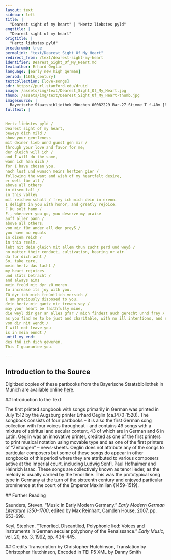 ```yaml
---
layout: text
sidebar: left
title: |
  "Dearest sight of my heart" | "Hertz liebstes pyld"
engtitle: |
  "Dearest sight of my heart"
origtitle: |
  "Hertz liebstes pyld"
breadcrumb: true
permalink: "text/Dearest_Sight_Of_My_Heart"
redirect_from: /text/dearest-sight-my-heart
identifier: Dearest_Sight_Of_My_Heart.md
textauthor: Erhard Oeglin
language: [early_new_high_german]
period: [16th_century]
textcollection: [love-songs]
sdr: https://purl.stanford.edu/druid 
image: /assets/img/text/Dearest_Sight_Of_My_Heart.jpg
thumb: /assets/img/text/Dearest_Sight_Of_My_Heart-thumb.jpg
imagesource: |
  Bayerische Staatsbibliothek München 00082229 Rar.27 Stimme T f.40v [Public Domain]
fulltext: |
  

Hertz liebstes pyld /
Dearest sight of my heart,
beweys dich mild /
show your gentleness
mit deiner lieb unnd gunst gen mir /
through your love and favor for me;
der gleich will ich /
and I will do the same,
wann ich han dich /
for I have chosen you,
nach lust und wunsch meins hertzen gier /
following the want and wish of my heartfelt desire,
er welt für all /
above all others
in disem tall /
in this valley
mit reichem schall / frey ich mich dein in erenn.
I delight in you with honor, and greatly rejoice.
F Du solt hann /
F., wherever you go, you deserve my praise
auff aller pann /
above all others;
von mir für ander all den preyß /
you have no equals
in disem reich /
in this realm.
lebt nit dein gleich mit allem thun zucht perd und weyß /
no matter their conduct, cultivation, bearing or air.
da für dich acht /
So, take care,
mein hertz das lacht /
my heart rejoices
und stätz betracht /
and always aims
mein freüd mit dyr zů meren.
to increase its joy with you.
Zů dyr ich mich freüntlich versich /
I am graciously disposed to you,
dein hertz mir gantz mir trewen sey /
may your heart be faithfully mine,
die weyl dir gar an alles gfar / mich findest auch gerecht unnd frey / on all umb stendt
as you find me to be just and charitable, with no ill intentions, and straightforward.
von dir nit wendt /
I will not leave you
is in mein enndt /
until my end:
des thů ich dich geweren.
This I guarantee you.

--- 
```

## Introduction to the Source 
<p>Digitized copies of these partbooks from the Bayerische Staatsbibliothek in Munich are available online <a href="https://stimmbuecher.digitale-sammlungen.de//view?id=bsb00082229">here</a>.</p>
## Introduction to the Text 
<p>The first printed songbook with songs primarily in German was printed in July 1512 by the Augsburg printer Erhard Oeglin (ca.1470-1520). The songbook consists of four partbooks – it is also the first German song collection with four voices throughout - and contains 49 songs with a mixture of spiritual and secular content, 43 of which are in German and 6 in Latin. Oeglin was an innovative printer, credited as one of the first printers to print musical notation using movable type and as one of the first printers of “Zeitungen” – news-sheets. Oeglin does not attribute any of the songs to particular composers but some of these songs do appear in other songbooks of this period where they are attributed to various composers active at the Imperial court, including Ludwig Senfl, Paul Hofhaimer and Heinrich Isaac. These songs are collectively known as tenor lieder, as the melody is usually carried by the tenor line. This was the prototypical song type in Germany at the turn of the sixteenth century and enjoyed particular prominence at the court of the Emperor Maximilian (1459-1519).</p>
## Further Reading 
<p>Saunders, Steven. “Music in Early Modern Germany.” <em>Early Modern German Literature 1350-1700</em>, edited by Max Reinhart, Camden House, 2007, pp. 653-698.</p> <p>Keyl, Stephen. “Tenorlied, Discantlied, Polyphonic lied: Voices and instruments in German secular polyphony of the Renaissance.” <em>Early Music</em>, vol. 20, no. 3, 1992, pp. 434–445.</p>
## Credits
Transcription by Christopher Hutchinson, Translation by Christopher Hutchinson, Encoded in TEI P5 XML by Danny Smith
